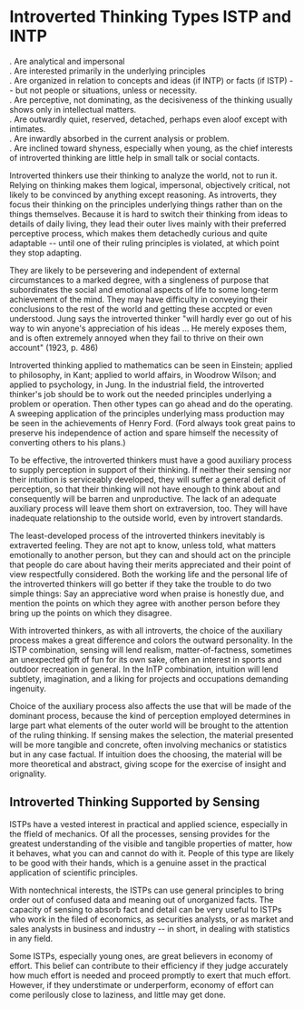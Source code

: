 # Introverted Thinking Types ISTP and INTP 
. Are analytical and impersonal  
. Are interested primarily in the underlying principles  
. Are organized in relation to concepts and ideas (if INTP) or facts (if ISTP) -- but not people or situations, unless or necessity.   
. Are perceptive, not dominating, as the decisiveness of the thinking usually shows only in intellectual matters.  
. Are outwardly quiet, reserved, detached, perhaps even aloof except with intimates.  
. Are inwardly absorbed in the current analysis or problem.  
. Are inclined toward shyness, especially when young, as the chief interests of introverted thinking are little help in small talk or social contacts.  

Introverted thinkers use their thinking to analyze the world, not to run it. Relying on thinking makes them logical, impersonal, objectively critical, not likely to be convinced by anything except reasoning. As introverts, they focus their thinking on the principles underlying things rather than on the things themselves. Because it is hard to switch their thinking from ideas to details of daily living, they lead their outer lives mainly with their preferred perceptive process, which makes them detachedly curious and quite adaptable -- until one of their ruling principles is violated, at which point they stop adapting.  

They are likely to be persevering and independent of external circumstances to a marked degree, with a singleness of purpose that subordinates the social and emotional aspects of life to some long-term achievement of the mind. They may have difficulty in conveying their conclusions to the rest of the world and getting these accpted or even understood. Jung says the introverted thinker "will hardly ever go out of his way to win anyone's appreciation of his ideas ... He merely exposes them, and is often extremely annoyed when they fail to thrive on their own account" (1923, p. 486)  

Introverted thinking applied to mathematics can be seen in Einstein; applied to philosophy, in Kant; applied to world affairs, in Woodrow Wilson; and applied to psychology, in Jung. In the industrial field, the introverted thinker's job should be to work out the needed principles underlying a problem or operation. Then other types can go ahead and do the operating. A sweeping application of the principles underlying mass production may be seen in the achievements of Henry Ford. (Ford always took great pains to preserve his independence of action and spare himself the necessity of converting others to his plans.)  

To be effective, the introverted thinkers must have a good auxiliary process to supply perception in support of their thinking. If neither their sensing nor their intuition is serviceably developed, they will suffer a general deficit of perception, so that their thinking will not have enough to think about and consequently will be barren and unproductive. The lack of an adequate auxiliary process will leave them short on extraversion, too. They will have inadequate relationship to the outside world, even by introvert standards.  

The least-developed process of the introverted thinkers inevitably is extraverted feeling. They are not apt to know, unless told, what matters emotionally to another person, but they can and should act on the principle that people do care about having their merits appreciated and their point of view respectfully considered. Both the working life and the personal life of the introverted thinkers will go better if they take the trouble to do two simple things: Say an appreciative word when praise is honestly due, and mention the points on which they agree with another person before they bring up the points on which they disagree.  

With introverted thinkers, as with all introverts, the choice of the auxiliary process makes a great difference and colors the outward personality. In the ISTP combination, sensing will lend realism, matter-of-factness, sometimes an unexpected gift of fun for its own sake, often an interest in sports and outdoor recreation in general. In the InTP combination, intuition will lend subtlety, imagination, and a liking for projects and occupations demanding ingenuity.  

Choice of the auxiliary process also affects the use that will be made of the dominant process, because the kind of perception employed determines in large part what elements of the outer world will be brought to the attention of the ruling thinking. If sensing makes the selection, the material presented will be more tangible and concrete, often involving mechanics or statistics but in any case factual. If intuition does the choosing, the material will be more theoretical and abstract, giving scope for the exercise of insight and orignality.  

## Introverted Thinking Supported by Sensing  

ISTPs have a vested interest in practical and applied science, especially in the ffield of mechanics. Of all the processes, sensing provides for the greatest understanding of the visible and tangible properties of matter, how it behaves, what you can and cannot do with it. People of this type are likely to be good with their hands, which is a genuine asset in the practical application of scientific principles.  

With nontechnical interests, the ISTPs can use general principles to bring order out of confused data and meaning out of unorganized facts. The capacity of sensing to absorb fact and detail can be very useful to ISTPs who work in the filed of economics, as securities analysts, or as market and sales analysts in business and industry -- in short, in dealing with statistics in any field.  

Some ISTPs, especially young ones, are great believers in economy of effort. This belief can contribute to their efficiency if they judge accurately how much effort is needed and proceed promptly to exert that much effort. However, if they understimate or underperform, economy of effort can come perilously close to laziness, and little may get done.  



